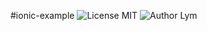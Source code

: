 #ionic-example
![License MIT](https://img.shields.io/badge/license-MIT-green.svg)
![Author Lym](https://img.shields.io/badge/author-Lym-blue.svg)

